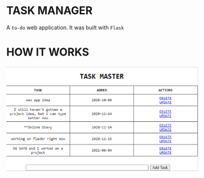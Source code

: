 
# TASK MANAGER
A `to-do` web application. It was built with `Flask`

# HOW IT WORKS
![EXAMPLE](/assets/todo.gif)
